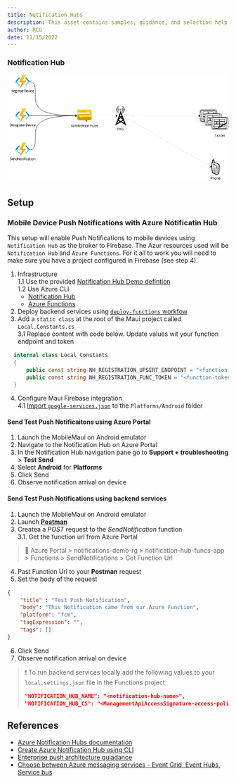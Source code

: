 ```yaml
---
title: Notification Hubs
description: This asset contains samples, guidance, and selection help for the many azure notification and messaging resources
author: RCG
date: 11/15/2022
---
```


### Notification Hub

![notification-hub-arch](../media/notification-hub.jpg)

## Setup

### Mobile Device Push Notifications with Azure Notificatin Hub

This setup will enable Push Notifications to mobile devices using `Notification Hub` as the broker to Firebase.  The Azur resources used will be `Notification Hub` and `Azure Functions`.  For it all to work you will need to make sure you have a project configured in Firebase (see step 4).

1. Infrastructure  
  1.1 Use the provided [Notification Hub Demo defintion](infrastructure/terraform/notification-hub-demo/main.tf)  
  1.2 Use Azure CLI  
    - [Notification Hub](https://learn.microsoft.com/en-us/azure/notification-hubs/create-notification-hub-azure-cli)
    - [Azure Functions](https://learn.microsoft.com/en-us/azure/azure-functions/create-first-function-cli-csharp?tabs=azure-cli%2Cin-process#create-supporting-azure-resources-for-your-function)
2. Deploy backend services using [`deploy-functions` workfow](./.github/workflows/deploy-functions.yaml)
3. Add a `static class` at the root of the Maui project called `Local.Constants.cs`  
  3.1 Replace content with code below. Update values wit your function endpoint and token  

  ```cs
    internal class Local_Constants
    {
        public const string NH_REGISTRATION_UPSERT_ENDPOINT = "<function-endpoint-sans-token>";
        public const string NH_REGISTRATION_FUNC_TOKEN = "<function-token>";
    }
  ```

4. Configure Maui Firebase integration  
  4.1 [Import `google-services.json`](https://learn.microsoft.com/en-us/azure/notification-hubs/xamarin-notification-hubs-push-notifications-android-gcm#add-the-google-services-json-file) to the `Platforms/Android` folder

#### Send Test Push Notificaitons using Azure Portal

1. Launch the MobileMaui on Android emulator
2. Navigate to the Notification Hub on Azure Portal
3. In the Notification Hub navigation pane go to __Support + troubleshooting__ > __Test Send__
4. Select __Android__ for __Platforms__
5. Click Send
6. Observe notification arrival on device

#### Send Test Push Notifications using backend services

1. Launch the MobileMaui on Android emulator
2. Launch [__Postman__](https://www.postman.com/)
3. Createa a _POST_ request to the _SendNotification_ function  
  3.1. Get the function url from Azure Portal
  
  > :guide_dog:
  > Azure Portal > notifications-demo-rg > notification-hub-funcs-app > Functions > SendNotifications > Get Function Url

4. Past Function Url to your __Postman__ request
5. Set the body of the request

```json
{
    "title" : "Test Push Notification",
    "body": "This Notification came from our Azure Function",
    "platform": "fcm",
    "tagExpression": "",
    "tags": []
}
```

6. Click Send
7. Observe notification arrival on device

> :heavy_exclamation_mark:
> To run backend services locally add the following values to your `local.settings.json` file in the Functions project
>
> ```json
> "NOTIFICATION_HUB_NAME": "<notification-hub-name>",
> "NOTIFICATION_HUB_CS": "<ManagementApiAccessSignature-access-policy-connection-string>"
> ```


## References

- [Azure Notification Hubs documentation](https://learn.microsoft.com/en-us/azure/notification-hubs/)
- [Create Azure Notification Hub using CLI](https://learn.microsoft.com/en-us/azure/notification-hubs/create-notification-hub-azure-cli)
- [Enterprise push architecture guiadance](https://learn.microsoft.com/en-us/azure/notification-hubs/notification-hubs-enterprise-push-notification-architecture)
- [Choose between Azure messaging services - Event Grid, Event Hubs, Service bus](https://learn.microsoft.com/en-us/azure/event-grid/compare-messaging-services)